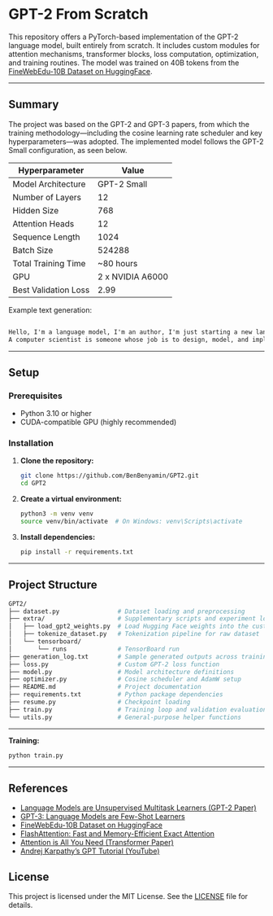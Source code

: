 
# GPT-2 From Scratch

This repository offers a PyTorch-based implementation of the GPT-2 language model, built entirely from scratch.
It includes custom modules for attention mechanisms, transformer blocks, loss computation, optimization, and training routines. The model was trained on 40B tokens from the [FineWebEdu-10B Dataset on HuggingFace](https://huggingface.co/datasets/HuggingFaceFW/fineweb-edu).

---

## Summary

The project was based on the GPT-2 and GPT-3 papers, from which the training methodology—including the cosine learning rate scheduler and key hyperparameters—was adopted. The implemented model follows the GPT-2 Small configuration, as seen below.

| Hyperparameter       | Value             |
|----------------------|-------------------|
| Model Architecture   | GPT-2 Small       |
| Number of Layers     | 12                |
| Hidden Size          | 768               |
| Attention Heads      | 12                |
| Sequence Length      | 1024              |
| Batch Size           | 524288            |
| Total Training Time  | ~80 hours         |
| GPU                  | 2 x NVIDIA A6000  |
| Best Validation Loss | 2.99              |

Example text generation:

```txt

Hello, I'm a language model, I'm an author, I'm just starting a new language, I'm a computer scientist, I've been doing things over the past few years, now I'm beginning a new area of research, I'm doing research, I'm taking a field trip. My goal is to discover the answer to the questions in the context of what happens when you write computers. So that I understand what the problem is has done. Now it's so different from doing the computer science. So the language, we use, is to think, think how?
A computer scientist is someone whose job is to design, model, and implement computer systems. They are also known for their creativity, creativity, critical thinking capabilities. They are excellent in creative problem solving, they are able to see things before they can be solved, their ability to think in a natural, natural way, and their ability to make changes to the world, and their ability to have a lot of imagination
```

---

## Setup

### Prerequisites

- Python 3.10 or higher
- CUDA-compatible GPU (highly recommended)

### Installation

1. **Clone the repository:**

   ```bash
   git clone https://github.com/BenBenyamin/GPT2.git
   cd GPT2
   ```

2. **Create a virtual environment:**

   ```bash
   python3 -m venv venv
   source venv/bin/activate  # On Windows: venv\Scripts\activate
   ```

3. **Install dependencies:**

   ```bash
   pip install -r requirements.txt
   ```

---

## Project Structure

```bash
GPT2/
├── dataset.py                # Dataset loading and preprocessing
├── extra/                    # Supplementary scripts and experiment logs
│   ├── load_gpt2_weights.py  # Load Hugging Face weights into the custom model
│   ├── tokenize_dataset.py   # Tokenization pipeline for raw dataset
│   └── tensorboard/
│       └── runs              # TensorBoard run
├── generation_log.txt        # Sample generated outputs across training
├── loss.py                   # Custom GPT-2 loss function
├── model.py                  # Model architecture definitions
├── optimizer.py              # Cosine scheduler and AdamW setup
├── README.md                 # Project documentation
├── requirements.txt          # Python package dependencies
├── resume.py                 # Checkpoint loading
├── train.py                  # Training loop and validation evaluation
└── utils.py                  # General-purpose helper functions

```

---


**Training:**

```bash
python train.py
```
---

## References

- [Language Models are Unsupervised Multitask Learners (GPT-2 Paper)](https://cdn.openai.com/better-language-models/language_models_are_unsupervised_multitask_learners.pdf)  
- [GPT-3: Language Models are Few-Shot Learners](https://arxiv.org/abs/2005.14165)  
- [FineWebEdu-10B Dataset on HuggingFace](https://huggingface.co/datasets/HuggingFaceFW/fineweb-edu)  
- [FlashAttention: Fast and Memory-Efficient Exact Attention](https://arxiv.org/abs/2205.14135)  
- [Attention is All You Need (Transformer Paper)](https://arxiv.org/abs/1706.03762)  
- [Andrej Karpathy’s GPT Tutorial (YouTube)](https://www.youtube.com/watch?v=kCc8FmEb1nY)  


## License

This project is licensed under the MIT License. See the [LICENSE](LICENSE) file for details.
